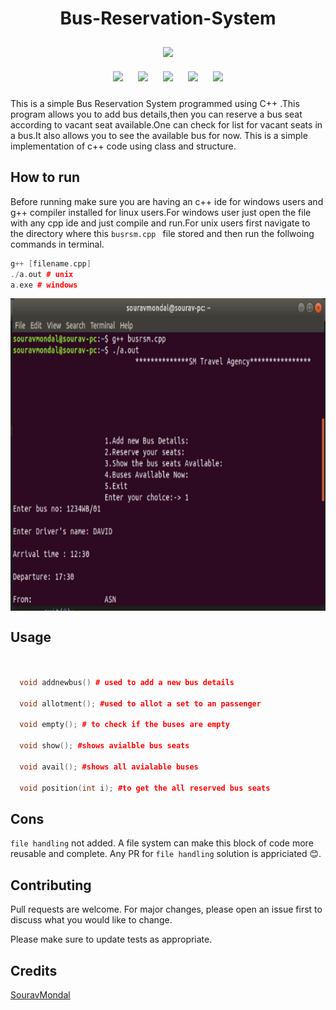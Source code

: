 <h1 align="center">Bus-Reservation-System</h1>

<p align="center">
<img style="padding:10px;" src="https://img.shields.io/badge/Open%20Source-💕%20-9cf?style=for-the-badge"><br>
<img style="padding:10px;" src="https://img.shields.io/github/contributors/ask2sm/Bus-Reservation-System?style=flat-square">
<img style="padding:10px;" src="https://img.shields.io/github/forks/ask2sm/Bus-Reservation-System?label=Forks&style=flat-square">
<img style="padding:10px;" src="https://img.shields.io/github/stars/ask2sm/Bus-Reservation-System?style=flat-square">
<img style="padding:10px;" src="https://img.shields.io/github/languages/count/ask2sm/Bus-Reservation-System?style=flat-square">
<img style="padding:10px;" src="https://img.shields.io/github/license/ask2sm/Bus-Reservation-System?style=flat-square">


This is a simple Bus Reservation System programmed using C++ .This program allows you to add bus details,then you can reserve a bus seat according to vacant seat available.One can check for list for vacant seats in a bus.It also allows you to see the available bus for now.
This is a simple implementation of c++ code using class and structure. 

## How to run

Before running make sure you are having an c++ ide for windows users and g++ compiler installed for linux users.For windows user just open the file with any cpp ide and just compile and run.For unix users first navigate to the directory where this ```busrsm.cpp ``` file stored and then run the follwoing commands in terminal.

```C++
g++ [filename.cpp]
./a.out # unix
a.exe # windows
```
<img align="center" height="500" src="sm.png" alt="BusReservationSM"/>

## Usage

```CPP


  void addnewbus() # used to add a new bus details

  void allotment(); #used to allot a set to an passenger

  void empty(); # to check if the buses are empty

  void show(); #shows avialble bus seats

  void avail(); #shows all avialable buses

  void position(int i); #to get the all reserved bus seats
```
## Cons
```file handling``` not added. A file system can make this block of code more reusable and complete. Any PR for ```file handling``` 
solution is appriciated 😊.

## Contributing
Pull requests are welcome. For major changes, please open an issue first to discuss what you would like to change.

Please make sure to update tests as appropriate.

## Credits
[SouravMondal](https://github.com/ask2sm)
